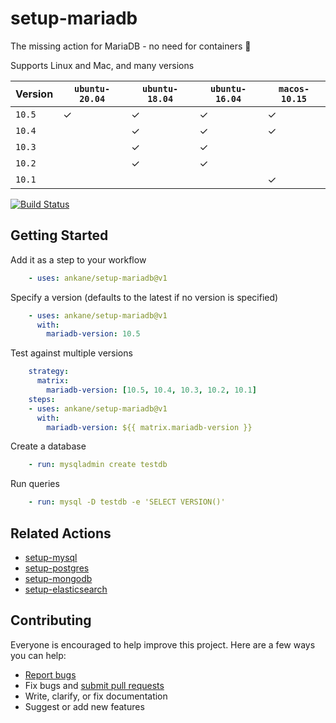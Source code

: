 # setup-mariadb

The missing action for MariaDB - no need for containers :tada:

Supports Linux and Mac, and many versions

Version | `ubuntu-20.04` | `ubuntu-18.04` | `ubuntu-16.04` | `macos-10.15`
--- | --- | --- | --- | ---
`10.5` | ✓ | ✓ | ✓ | ✓
`10.4` | | ✓ | ✓ | ✓
`10.3` | | ✓ | ✓ |
`10.2` | | ✓ | ✓ |
`10.1` | | | | ✓

[![Build Status](https://github.com/ankane/setup-mariadb/workflows/build/badge.svg?branch=v1)](https://github.com/ankane/setup-mariadb/actions)

## Getting Started

Add it as a step to your workflow

```yml
    - uses: ankane/setup-mariadb@v1
```

Specify a version (defaults to the latest if no version is specified)

```yml
    - uses: ankane/setup-mariadb@v1
      with:
        mariadb-version: 10.5
```

Test against multiple versions

```yml
    strategy:
      matrix:
        mariadb-version: [10.5, 10.4, 10.3, 10.2, 10.1]
    steps:
    - uses: ankane/setup-mariadb@v1
      with:
        mariadb-version: ${{ matrix.mariadb-version }}
```

Create a database

```yml
    - run: mysqladmin create testdb
```

Run queries

```yml
    - run: mysql -D testdb -e 'SELECT VERSION()'
```

## Related Actions

- [setup-mysql](https://github.com/ankane/setup-mysql)
- [setup-postgres](https://github.com/ankane/setup-postgres)
- [setup-mongodb](https://github.com/ankane/setup-mongodb)
- [setup-elasticsearch](https://github.com/ankane/setup-elasticsearch)

## Contributing

Everyone is encouraged to help improve this project. Here are a few ways you can help:

- [Report bugs](https://github.com/ankane/setup-mariadb/issues)
- Fix bugs and [submit pull requests](https://github.com/ankane/setup-mariadb/pulls)
- Write, clarify, or fix documentation
- Suggest or add new features

